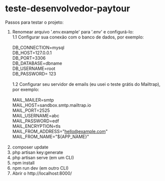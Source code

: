 # teste-desenvolvedor-paytour

Passos para testar o projeto:
<br>
1. Renomear arquivo '.env.example' para '.env' e configurá-lo: </br>
    1.1 Configurar sua conexão com o banco de dados, por exemplo: 
        <br><br>
            DB_CONNECTION=mysql <br>
            DB_HOST=127.0.0.1 <br>
            DB_PORT=3306 <br>
            DB_DATABASE=dbname <br>
            DB_USERNAME=root <br>
            DB_PASSWORD= 123 <br>
        <br>
    1.2 Configurar seu servidor de emails (eu usei o teste grátis do Mailtrap), por exemplo: 
        <br><br>
        MAIL_MAILER=smtp </br> 
        MAIL_HOST=sandbox.smtp.mailtrap.io </br>
        MAIL_PORT=2525 </br>
        MAIL_USERNAME=abc </br>
        MAIL_PASSWORD=edf </br>
        MAIL_ENCRYPTION=tls </br>
        MAIL_FROM_ADDRESS="hello@example.com" </br>
        MAIL_FROM_NAME="${APP_NAME}" </br>
    </br>
2. composer update </br>
3. php artisan key:generate </br>
4. php artisan serve (em um CLI) </br>
5. npm install </br>
6. npm run dev (em outro CLI) </br>
7. Abrir o http://localhost:8000/
        

